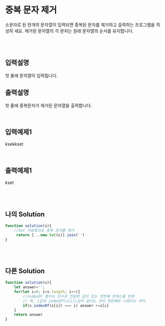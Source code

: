 # 중복 문자 제거
소문자로 된 한개의 문자열이 입력되면 중복된 문자를 제거하고 출력하는 프로그램을 작성하
세요.
제거된 문자열의 각 문자는 원래 문자열의 순서를 유지합니다.

<br/>
<br/>

## 입력설명
첫 줄에 문자열이 입력됩니다.

## 출력설명
첫 줄에 중복문자가 제거된 문자열을 출력합니다.




<br/>

## 입력예제1
ksekkset

<br/>

## 출력예제1
kset

<br/>
<br/>

## 나의 Solution
```javascript
function solution(s){  
    //Set 자료형으로 중복 문자를 제거
     return [...new Set(s)].join('')
}
```

<br/>
<br/>

## 다른 Solution
```javascript
function solution(s){  
    let answer='';
    for(let i=0; i<s.length; i++){
        //indexOf 함수는 인수로 전달한 값이 있는 첫번째 인덱스를 반환
        // 즉, i값과 indexOf(s[i])값이 같다는 것이 첫번째로 나왔다는 의미
        if(s.indexOf(s[i]) === i) answer +=s[i]
    }
    return answer
}
```